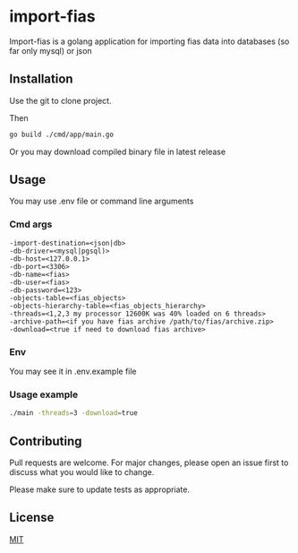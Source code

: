 # import-fias

Import-fias is a golang application for importing fias data into databases (so far only mysql) or json

## Installation

Use the git to clone project.

Then
```bash
go build ./cmd/app/main.go
```
Or you may download compiled binary file in latest release


## Usage

You may use .env file or command line arguments

### Cmd args

```
-import-destination=<json|db>
-db-driver=<mysql|pgsql)>
-db-host=<127.0.0.1>
-db-port=<3306>
-db-name=<fias>
-db-user=<fias>
-db-password=<123>
-objects-table=<fias_objects>
-objects-hierarchy-table=<fias_objects_hierarchy>
-threads=<1,2,3 my processor 12600K was 40% loaded on 6 threads>
-archive-path=<if you have fias archive /path/to/fias/archive.zip>
-download=<true if need to download fias archive>
```

### Env

You may see it in .env.example file

### Usage example

```bash
./main -threads=3 -download=true
```

## Contributing

Pull requests are welcome. For major changes, please open an issue first
to discuss what you would like to change.

Please make sure to update tests as appropriate.

## License

[MIT](https://choosealicense.com/licenses/mit/)
